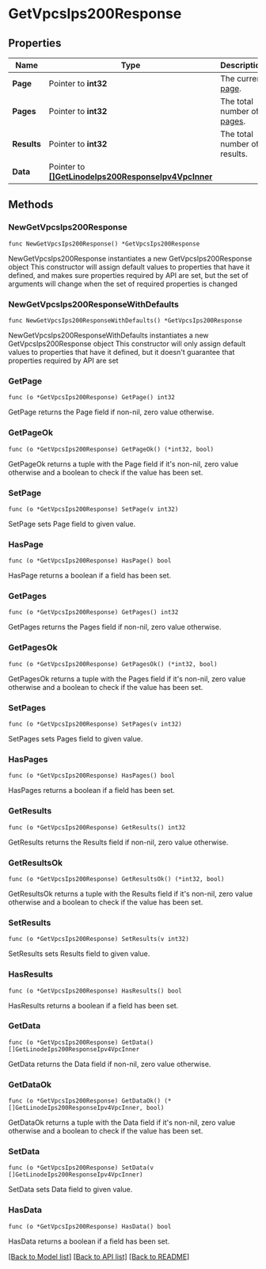 # GetVpcsIps200Response

## Properties

Name | Type | Description | Notes
------------ | ------------- | ------------- | -------------
**Page** | Pointer to **int32** | The current [page](https://techdocs.akamai.com/linode-api/reference/pagination). | [optional] [readonly] 
**Pages** | Pointer to **int32** | The total number of [pages](https://techdocs.akamai.com/linode-api/reference/pagination). | [optional] [readonly] 
**Results** | Pointer to **int32** | The total number of results. | [optional] [readonly] 
**Data** | Pointer to [**[]GetLinodeIps200ResponseIpv4VpcInner**](GetLinodeIps200ResponseIpv4VpcInner.md) |  | [optional] 

## Methods

### NewGetVpcsIps200Response

`func NewGetVpcsIps200Response() *GetVpcsIps200Response`

NewGetVpcsIps200Response instantiates a new GetVpcsIps200Response object
This constructor will assign default values to properties that have it defined,
and makes sure properties required by API are set, but the set of arguments
will change when the set of required properties is changed

### NewGetVpcsIps200ResponseWithDefaults

`func NewGetVpcsIps200ResponseWithDefaults() *GetVpcsIps200Response`

NewGetVpcsIps200ResponseWithDefaults instantiates a new GetVpcsIps200Response object
This constructor will only assign default values to properties that have it defined,
but it doesn't guarantee that properties required by API are set

### GetPage

`func (o *GetVpcsIps200Response) GetPage() int32`

GetPage returns the Page field if non-nil, zero value otherwise.

### GetPageOk

`func (o *GetVpcsIps200Response) GetPageOk() (*int32, bool)`

GetPageOk returns a tuple with the Page field if it's non-nil, zero value otherwise
and a boolean to check if the value has been set.

### SetPage

`func (o *GetVpcsIps200Response) SetPage(v int32)`

SetPage sets Page field to given value.

### HasPage

`func (o *GetVpcsIps200Response) HasPage() bool`

HasPage returns a boolean if a field has been set.

### GetPages

`func (o *GetVpcsIps200Response) GetPages() int32`

GetPages returns the Pages field if non-nil, zero value otherwise.

### GetPagesOk

`func (o *GetVpcsIps200Response) GetPagesOk() (*int32, bool)`

GetPagesOk returns a tuple with the Pages field if it's non-nil, zero value otherwise
and a boolean to check if the value has been set.

### SetPages

`func (o *GetVpcsIps200Response) SetPages(v int32)`

SetPages sets Pages field to given value.

### HasPages

`func (o *GetVpcsIps200Response) HasPages() bool`

HasPages returns a boolean if a field has been set.

### GetResults

`func (o *GetVpcsIps200Response) GetResults() int32`

GetResults returns the Results field if non-nil, zero value otherwise.

### GetResultsOk

`func (o *GetVpcsIps200Response) GetResultsOk() (*int32, bool)`

GetResultsOk returns a tuple with the Results field if it's non-nil, zero value otherwise
and a boolean to check if the value has been set.

### SetResults

`func (o *GetVpcsIps200Response) SetResults(v int32)`

SetResults sets Results field to given value.

### HasResults

`func (o *GetVpcsIps200Response) HasResults() bool`

HasResults returns a boolean if a field has been set.

### GetData

`func (o *GetVpcsIps200Response) GetData() []GetLinodeIps200ResponseIpv4VpcInner`

GetData returns the Data field if non-nil, zero value otherwise.

### GetDataOk

`func (o *GetVpcsIps200Response) GetDataOk() (*[]GetLinodeIps200ResponseIpv4VpcInner, bool)`

GetDataOk returns a tuple with the Data field if it's non-nil, zero value otherwise
and a boolean to check if the value has been set.

### SetData

`func (o *GetVpcsIps200Response) SetData(v []GetLinodeIps200ResponseIpv4VpcInner)`

SetData sets Data field to given value.

### HasData

`func (o *GetVpcsIps200Response) HasData() bool`

HasData returns a boolean if a field has been set.


[[Back to Model list]](../README.md#documentation-for-models) [[Back to API list]](../README.md#documentation-for-api-endpoints) [[Back to README]](../README.md)


